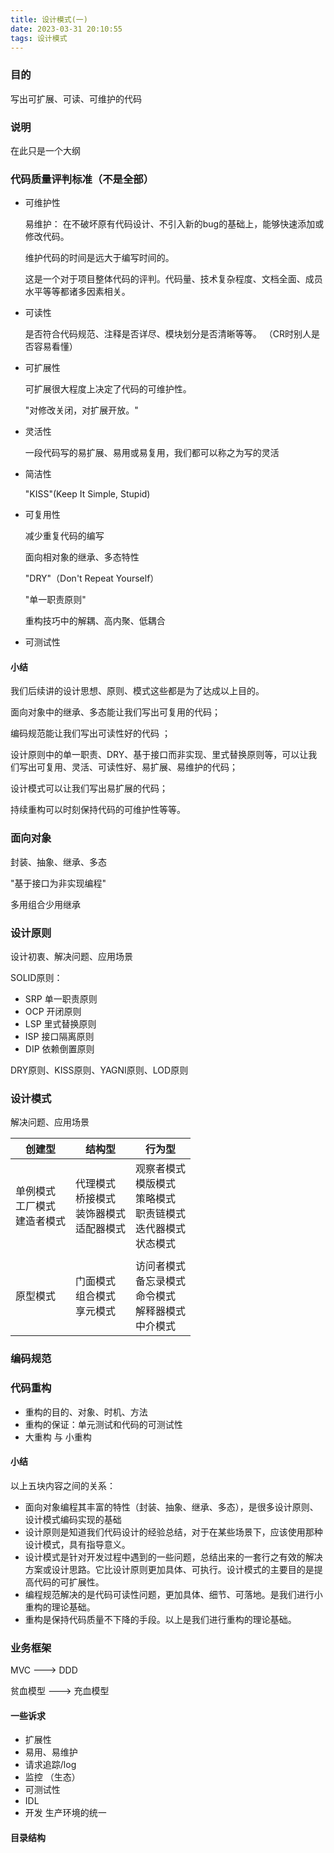 ```yaml
---
title: 设计模式(一)
date: 2023-03-31 20:10:55
tags: 设计模式
---
```


### 目的
写出可扩展、可读、可维护的代码


### 说明

在此只是一个大纲


### 代码质量评判标准（不是全部）

- 可维护性

  易维护： 在不破坏原有代码设计、不引入新的bug的基础上，能够快速添加或修改代码。

  维护代码的时间是远大于编写时间的。

  这是一个对于项目整体代码的评判。代码量、技术复杂程度、文档全面、成员水平等等都诸多因素相关。
- 可读性

  是否符合代码规范、注释是否详尽、模块划分是否清晰等等。 （CR时别人是否容易看懂）
- 可扩展性

  可扩展很大程度上决定了代码的可维护性。

  "对修改关闭，对扩展开放。"
- 灵活性

  一段代码写的易扩展、易用或易复用，我们都可以称之为写的灵活
- 简洁性

  "KISS"(Keep It Simple, Stupid)
- 可复用性

  减少重复代码的编写

  面向相对象的继承、多态特性

  "DRY"（Don't Repeat Yourself）

  "单一职责原则"

  重构技巧中的解耦、高内聚、低耦合
- 可测试性

#### 小结

我们后续讲的设计思想、原则、模式这些都是为了达成以上目的。

面向对象中的继承、多态能让我们写出可复用的代码；

编码规范能让我们写出可读性好的代码 ；

设计原则中的单一职责、DRY、基于接口而非实现、里式替换原则等，可以让我们写出可复用、灵活、可读性好、易扩展、易维护的代码；

设计模式可以让我们写出易扩展的代码；

持续重构可以时刻保持代码的可维护性等等。


### 面向对象

封装、抽象、继承、多态

"基于接口为非实现编程"

多用组合少用继承


### 设计原则

设计初衷、解决问题、应用场景

SOLID原则：

- SRP 单一职责原则
- OCP 开闭原则
- LSP 里式替换原则
- ISP 接口隔离原则
- DIP 依赖倒置原则

DRY原则、KISS原则、YAGNI原则、LOD原则


### 设计模式

解决问题、应用场景

| 创建型                       | 结构型                                  | 行为型                                                       |
|---------------------------|--------------------------------------|-----------------------------------------------------------|
| 单例模式 <br> 工厂模式 <br> 建造者模式 | 代理模式 <br> 桥接模式 <br> 装饰器模式 <br> 适配器模式 | 观察者模式 <br> 模版模式 <br> 策略模式 <br> 职责链模式 <br> 迭代器模式 <br> 状态模式 |
|                           |                                      |                                                           |
| 原型模式                      | 门面模式 <br>   组合模式 <br> 享元模式           | 访问者模式 <br>  备忘录模式 <br>  命令模式 <br>  解释器模式 <br>  中介模式       |


### 编码规范


### 代码重构

- 重构的目的、对象、时机、方法
- 重构的保证：单元测试和代码的可测试性
- 大重构 与 小重构


#### 小结

以上五块内容之间的关系：

- 面向对象编程其丰富的特性（封装、抽象、继承、多态），是很多设计原则、设计模式编码实现的基础
- 设计原则是知道我们代码设计的经验总结，对于在某些场景下，应该使用那种设计模式，具有指导意义。
- 设计模式是针对开发过程中遇到的一些问题，总结出来的一套行之有效的解决方案或设计思路。它比设计原则更加具体、可执行。设计模式的主要目的是提高代码的可扩展性。
- 编程规范解决的是代码可读性问题，更加具体、细节、可落地。是我们进行小重构的理论基础。
- 重构是保持代码质量不下降的手段。以上是我们进行重构的理论基础。

### 业务框架

MVC       --->    DDD

贫血模型    ---> 充血模型

#### 一些诉求

- 扩展性
- 易用、易维护
- 请求追踪/log
- 监控 （生态）
- 可测试性
- IDL
- 开发 生产环境的统一

#### 目录结构

 